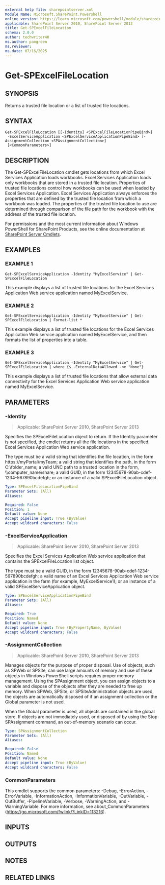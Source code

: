 ```yaml
---
external help file: sharepointserver.xml
Module Name: Microsoft.SharePoint.Powershell
online version: https://learn.microsoft.com/powershell/module/sharepoint-server/get-spexcelfilelocation
applicable: SharePoint Server 2010, SharePoint Server 2013
title: Get-SPExcelFileLocation
schema: 2.0.0
author: techwriter40
ms.author: pamgreen
ms.reviewer:
ms.date: 07/16/2025
---
```


# Get-SPExcelFileLocation

## SYNOPSIS
Returns a trusted file location or a list of trusted file locations.

## SYNTAX

```
Get-SPExcelFileLocation [[-Identity] <SPExcelFileLocationPipeBind>]
 -ExcelServiceApplication <SPExcelServiceApplicationPipeBind> [-AssignmentCollection <SPAssignmentCollection>]
 [<CommonParameters>]
```

## DESCRIPTION
The Get-SPExcelFileLocation cmdlet gets locations from which Excel Services Application loads workbooks.
Excel Services Application loads only workbooks that are stored in a trusted file location.
Properties of trusted file locations control how workbooks can be used when loaded by Excel Services Application.
Excel Services Application always enforces the properties that are defined by the trusted file location from which a workbook was loaded.
The properties of the trusted file location to use are determined through comparison of the file path for the workbook with the address of the trusted file location.

For permissions and the most current information about Windows PowerShell for SharePoint Products, see the online documentation at [SharePoint Server Cmdlets](https://learn.microsoft.com/powershell/sharepoint/sharepoint-server/sharepoint-server-cmdlets).

## EXAMPLES

### EXAMPLE 1
```
Get-SPExcelServiceApplication -Identity "MyExcelService" | Get-SPExcelFileLocation
```

This example displays a list of trusted file locations for the Excel Services Application Web service application named MyExcelService.

### EXAMPLE 2
```
Get-SPExcelServiceApplication -Identity "MyExcelService" | Get-SPExcelFileLocation | Format-list *
```

This example displays a list of trusted file locations for the Excel Services Application Web service application named MyExcelService, and then formats the list of properties into a table.

### EXAMPLE 3
```
Get-SPExcelServiceApplication -Identity "MyExcelService" | Get-SPExcelFileLocation | where {$_.ExternalDataAllowed -ne "None"}
```

This example displays a list of trusted file locations that allow external data connectivity for the Excel Services Application Web service application named MyExcelService.

## PARAMETERS

### -Identity

> Applicable: SharePoint Server 2010, SharePoint Server 2013

Specifies the SPExcelFileLocation object to return.
If the Identity parameter is not specified, the cmdlet returns all the file locations in the specified.
Excel Services Application Web service application.

The type must be a valid string that identifies the file location, in the form https://myPortal/myTeam; a valid string that identifies the path, in the form C:\folder_name; a valid UNC path to a trusted location in the form, \\\\computer_name\share; a valid GUID, in the form  12345678-90ab-cdef-1234-567890bcdefgh; or an instance of a valid SPExcelFileLocation object.

```yaml
Type: SPExcelFileLocationPipeBind
Parameter Sets: (All)
Aliases:

Required: False
Position: 1
Default value: None
Accept pipeline input: True (ByValue)
Accept wildcard characters: False
```

### -ExcelServiceApplication

> Applicable: SharePoint Server 2010, SharePoint Server 2013

Specifies the  Excel Services Application Web service application that contains the SPExcelFileLocation list object.

The type must be a valid GUID, in the form 12345678-90ab-cdef-1234-567890bcdefgh; a valid name of an Excel Services Application Web service application in the farm (for example, MyExcelService1); or an instance of a valid SPExcelServiceApplication object.

```yaml
Type: SPExcelServiceApplicationPipeBind
Parameter Sets: (All)
Aliases:

Required: True
Position: Named
Default value: None
Accept pipeline input: True (ByPropertyName, ByValue)
Accept wildcard characters: False
```

### -AssignmentCollection

> Applicable: SharePoint Server 2010, SharePoint Server 2013

Manages objects for the purpose of proper disposal.
Use of objects, such as SPWeb or SPSite, can use large amounts of memory and use of these objects in Windows PowerShell scripts requires proper memory management.
Using the SPAssignment object, you can assign objects to a variable and dispose of the objects after they are needed to free up memory.
When SPWeb, SPSite, or SPSiteAdministration objects are used, the objects are automatically disposed of if an assignment collection or the Global parameter is not used.

When the Global parameter is used, all objects are contained in the global store.
If objects are not immediately used, or disposed of by using the Stop-SPAssignment command, an out-of-memory scenario can occur.

```yaml
Type: SPAssignmentCollection
Parameter Sets: (All)
Aliases:

Required: False
Position: Named
Default value: None
Accept pipeline input: True (ByValue)
Accept wildcard characters: False
```

### CommonParameters
This cmdlet supports the common parameters: -Debug, -ErrorAction, -ErrorVariable, -InformationAction, -InformationVariable, -OutVariable, -OutBuffer, -PipelineVariable, -Verbose, -WarningAction, and -WarningVariable. For more information, see about_CommonParameters (https://go.microsoft.com/fwlink/?LinkID=113216).

## INPUTS

## OUTPUTS

## NOTES

## RELATED LINKS
